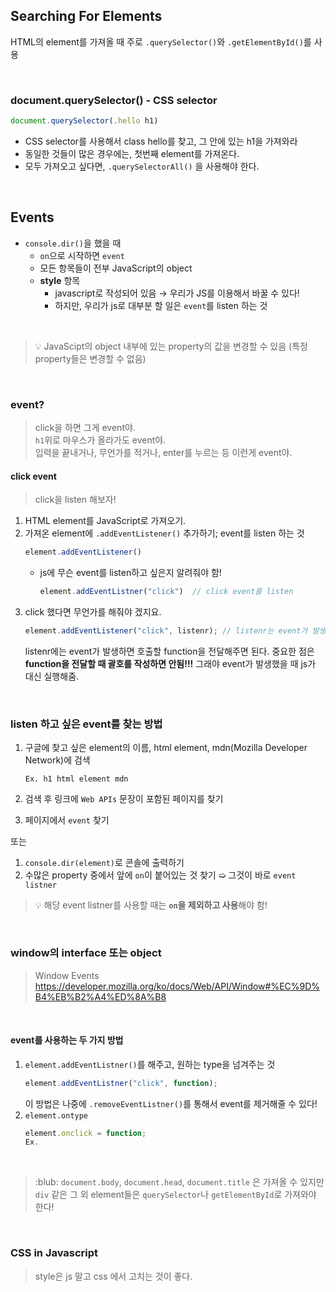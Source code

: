 ## Searching For Elements

HTML의 element를 가져올 때 주로 `.querySelector()`와 `.getElementById()`를 사용

<br>

### document.querySelector() - CSS selector
```javascript
document.querySelector(.hello h1)
```
- CSS selector를 사용해서 class hello를 찾고, 그 안에 있는 h1을 가져와라
- 동일한 것들이 많은 경우에는, 첫번째 element를 가져온다.
- 모두 가져오고 싶다면, ``.querySelectorAll()`` 을 사용해야 한다.

<br>

## Events

- `console.dir()`을 했을 때 
    - `on`으로 시작하면 `event`
    - 모든 항목들이 전부 JavaScript의 object
    - **style** 항목
        - javascript로 작성되어 있음 →  우리가 JS를 이용해서 바꿀 수 있다!
        - 하지만, 우리가 js로 대부분 할 일은 `event`를 listen 하는 것

<br>

> :bulb: JavaScipt의 object 내부에 있는 property의 값을 변경할 수 있음 (특정 property들은 변경할 수 없음)

<br>

### event?

> click을 하면 그게 event야. <br>`h1`위로 마우스가 올라가도 event야. <br>입력을 끝내거나, 무언가를 적거나, enter를 누르는 등 이런게 event야.

#### click event

> click을 listen 해보자!

1. HTML element를 JavaScript로 가져오기.
2. 가져온 element에 `.addEventListener()` 추가하기; event를 listen 하는 것
    ```javascript
    element.addEventListener()
    ```
    - js에 무슨 event를 listen하고 싶은지 알려줘야 함!
        ```javascript
        element.addEventListner("click")  // click event를 listen
        ```
3. click 했다면 무언가를 해줘야 겠지요.
    ```javascript
    element.addEventListener("click", listenr); // listenr는 event가 발생했을 때 실행되는 것
    ```
    listenr에는 event가 발생하면 호출할 function을 전달해주면 된다.
    중요한 점은 **function을 전달할 때 괄호를 작성하면 안됨!!!** 그래야 event가 발생했을 때 js가 대신 실행해줌. 
    
<br>

### listen 하고 싶은 event를 찾는 방법

1. 구글에 찾고 싶은 element의 이름, html element, mdn(Mozilla Developer Network)에 검색
    ```text
    Ex. h1 html element mdn
    ```

2. 검색 후 링크에 `Web APIs` 문장이 포함된 페이지를 찾기
3. 페이지에서 `event` 찾기

또는 
1. `console.dir(element)`로 콘솔에 출력하기
2. 수많은 property 중에서 앞에 `on`이 붙어있는 것 찾기
➯ 그것이 바로 `event listner`

> :bulb: 해당 event listner를 사용할 때는 **`on`을 제외하고 사용**해야 함!  

<br>

### window의 interface 또는 object

> Window Events <br> https://developer.mozilla.org/ko/docs/Web/API/Window#%EC%9D%B4%EB%B2%A4%ED%8A%B8

<br>

#### event를 사용하는 두 가지 방법
1. `element.addEventListner()`를 해주고, 원하는 type을 넘겨주는 것
    ```javascript
    element.addEventListner("click", function);
    ```
    이 방법은 나중에 `.removeEventListner()`를 통해서 event를 제거해줄 수 있다!
2. `element.ontype` 
    ```javascript
    element.onclick = function;
    Ex. 
    ```

<br>

> :blub: `document.body`, `document.head`, `document.title` 은 가져올 수 있지만 `div` 같은 그 외 element들은 `querySelector`나 `getElementById`로 가져와야 한다!

<br>

### CSS in Javascript

> style은 js 말고 css 에서 고치는 것이 좋다. 
 
